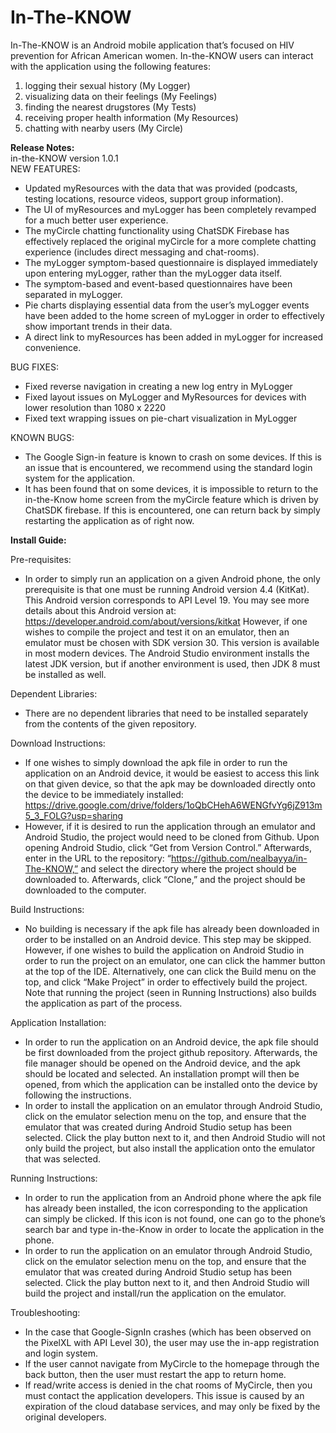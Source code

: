 # In-The-KNOW
In-The-KNOW is an Android mobile application that’s focused on HIV prevention for African American women. In-the-KNOW users can interact with the application using the following features: 
1. logging their sexual history (My Logger)
2. visualizing data on their feelings (My Feelings)
3. finding the nearest drugstores (My Tests)
4. receiving proper health information (My Resources)
5. chatting with nearby users (My Circle)


**Release Notes:** \
in-the-KNOW version 1.0.1 \
NEW FEATURES: 
- Updated myResources with the data that was provided (podcasts, testing locations, resource videos, support group information).
- The UI of myResources and myLogger has been completely revamped for a much better user experience.
- The myCircle chatting functionality using ChatSDK Firebase has effectively replaced the original myCircle for a more complete chatting experience (includes direct messaging and chat-rooms).
- The myLogger symptom-based questionnaire is displayed immediately upon entering myLogger, rather than the myLogger data itself.
- The symptom-based and event-based questionnaires have been separated in myLogger.
- Pie charts displaying essential data from the user’s myLogger events have been added to the home screen of myLogger in order to effectively show important trends in their data.
- A direct link to myResources has been added in myLogger for increased convenience.

BUG FIXES: 
- Fixed reverse navigation in creating a new log entry in MyLogger
- Fixed layout issues on MyLogger and MyResources for devices with lower resolution than 1080 x 2220
- Fixed text wrapping issues on pie-chart visualization in MyLogger

KNOWN BUGS:
- The Google Sign-in feature is known to crash on some devices. If this is an issue that is encountered, we recommend using the standard login system for the application.
- It has been found that on some devices, it is impossible to return to the in-the-Know home screen from the myCircle feature which is driven by ChatSDK firebase. If this is encountered, one can return back by simply restarting the application as of right now.

**Install Guide:**

Pre-requisites:
- In order to simply run an application on a given Android phone, the only prerequisite is that one must be running Android version 4.4 (KitKat). This Android version corresponds to API Level 19. You may see more details about this Android version at: https://developer.android.com/about/versions/kitkat
However, if one wishes to compile the project and test it on an emulator, then an emulator must be chosen with SDK version 30. This version is available in most modern devices. The Android Studio environment installs the latest JDK version, but if another environment is used, then JDK 8 must be installed as well.

Dependent Libraries: 
- There are no dependent libraries that need to be installed separately from the contents of the given repository.

Download Instructions:
- If one wishes to simply download the apk file in order to run the application on an Android device, it would be easiest to access this link on that given device, so that the apk may be downloaded directly onto the device to be immediately installed:
https://drive.google.com/drive/folders/1oQbCHehA6WENGfvYg6jZ913m5_3_FOLG?usp=sharing
- However, if it is desired to run the application through an emulator and Android Studio, the project would need to be cloned from Github. Upon opening Android Studio, click “Get from Version Control.” Afterwards, enter in the URL to the repository: “https://github.com/nealbayya/in-The-KNOW,” and select the directory where the project should be downloaded to. Afterwards, click “Clone,” and the project should be downloaded to the computer.

Build Instructions: 
- No building is necessary if the apk file has already been downloaded in order to be installed on an Android device. This step may be skipped.
However, if one wishes to build the application on Android Studio in order to run the project on an emulator, one can click the hammer button at the top of the IDE. Alternatively, one can click the Build menu on the top, and click “Make Project” in order to effectively build the project. Note that running the project (seen in Running Instructions) also builds the application as part of the process.

Application Installation:
- In order to run the application on an Android device, the apk file should be first downloaded from the project github repository. Afterwards, the file manager should be opened on the Android device, and the apk should be located and selected. An installation prompt will then be opened, from which the application can be installed onto the device by following the instructions.
- In order to install the application on an emulator through Android Studio, click on the emulator selection menu on the top, and ensure that the emulator that was created during Android Studio setup has been selected. Click the play button next to it, and then Android Studio will not only build the project, but also install the application onto the emulator that was selected.

Running Instructions:
- In order to run the application from an Android phone where the apk file has already been installed, the icon corresponding to the application can simply be clicked. If this icon is not found, one can go to the phone’s search bar and type in-the-Know in order to locate the application in the phone.
- In order to run the application on an emulator through Android Studio, click on the emulator selection menu on the top, and ensure that the emulator that was created during Android Studio setup has been selected. Click the play button next to it, and then Android Studio will build the project and install/run the application on the emulator.

Troubleshooting:
- In the case that Google-SignIn crashes (which has been observed on the PixelXL with API Level 30), the user may use the in-app registration and login system.
- If the user cannot navigate from MyCircle to the homepage through the back button, then the user must restart the app to return home.
- If read/write access is denied in the chat rooms of MyCircle, then you must contact the application developers. This issue is caused by an expiration of the cloud database services, and may only be fixed by the original developers.

